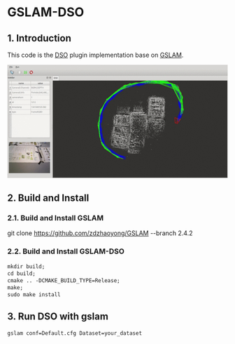 # GSLAM-DSO

## 1. Introduction

This code is the [DSO](https://github.com/JakobEngel/dso) plugin implementation base on [GSLAM](https://github.com/zdzhaoyong/GSLAM).

![GSLAM-DSO](./data/images/gslam_dso.gif)

## 2. Build and Install
### 2.1. Build and Install GSLAM

git clone https://github.com/zdzhaoyong/GSLAM --branch 2.4.2

### 2.2. Build and Install GSLAM-DSO

```
mkdir build;
cd build;
cmake .. -DCMAKE_BUILD_TYPE=Release;
make;
sudo make install
```

## 3. Run DSO with gslam

```
gslam conf=Default.cfg Dataset=your_dataset 
```
